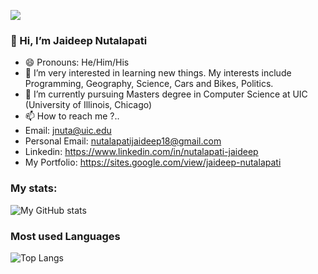
![](https://komarev.com/ghpvc/?username=njaideep2003&color=green)


### 👋 Hi, I’m Jaideep Nutalapati
- 😄 Pronouns: He/Him/His
- 👀 I’m very interested in learning new things. My interests include Programming, Geography, Science, Cars and Bikes, Politics. 
- 🌱 I’m currently pursuing Masters degree in Computer Science at UIC (University of Illinois, Chicago)
- 📫 How to reach me ?..
 - Email: jnuta@uic.edu
 - Personal Email: nutalapatijaideep18@gmail.com
 - Linkedin: https://www.linkedin.com/in/nutalapati-jaideep
 - My Portfolio: https://sites.google.com/view/jaideep-nutalapati




### My stats:

![My GitHub stats](https://github-readme-stats.vercel.app/api?username=njaideep2003&show_icons=true&theme=constrast)

### Most used Languages
![Top Langs](https://github-readme-stats.vercel.app/api/top-langs/?username=njaideep2003&layout=compact)

<!---
njaideep2003/njaideep2003 is a ✨ special ✨ repository because its `README.md` (this file) appears on your GitHub profile.
You can click the Preview link to take a look at your changes.
--->
